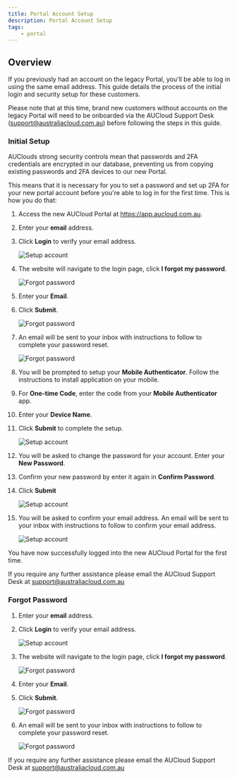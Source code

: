 ```yaml
---
title: Portal Account Setup
description: Portal Account Setup
tags:
    - portal
---
```


## Overview

If you previously had an account on the legacy Portal, you'll be able to log in using the same email address. This guide details the process of the initial login and security setup for these customers.

Please note that at this time, brand new customers without accounts on the legacy Portal will need to be onboarded via the AUCloud Support Desk (support@australiacloud.com.au) before following the steps in this guide.

### Initial Setup

AUClouds strong security controls mean that passwords and 2FA credentials are encrypted in our database, preventing us from copying existing passwords and 2FA devices to our new Portal.

This means that it is necessary for you to set a password and set up 2FA for your new portal account before you're able to log in for the first time.  This is how you do that: 

1. Access the new AUCloud Portal at https://app.aucloud.com.au.
1. Enter your **email** address.
1. Click **Login** to verify your email address.

    ![Setup account](./assets/setup-account-1.png)

1. The website will navigate to the login page, click **I forgot my password**.

    ![Forgot password](./assets/forgot-password-1.png)

1. Enter your **Email**.
1. Click **Submit**.

    ![Forgot password](./assets/forgot-password-2.png)

1. An email will be sent to your inbox with instructions to follow to complete your password reset.

    ![Forgot password](./assets/forgot-password-3.png)

1. You will be prompted to setup your **Mobile Authenticator**. Follow the instructions to install application on your mobile.
1. For **One-time Code**, enter the code from your **Mobile Authenticator** app.
1. Enter your **Device Name**.
1. Click **Submit** to complete the setup.

    ![Setup account](./assets/setup-account-3.png)

1. You will be asked to change the password for your account. Enter your **New Password**.
1. Confirm your new password by enter it again in **Confirm Password**.
1. Click **Submit**

    ![Setup account](./assets/setup-account-4.png)

1. You will be asked to confirm your email address. An email will be sent to your inbox with instructions to follow to confirm your email address.

    ![Setup account](./assets/setup-account-5.png)

You have now successfully logged into the new AUCloud Portal for the first time. 

If you require any further assistance please email the AUCloud Support Desk at support@australiacloud.com.au

### Forgot Password

1. Enter your **email** address.
1. Click **Login** to verify your email address.

    ![Setup account](./assets/setup-account-1.png)

1. The website will navigate to the login page, click **I forgot my password**.

    ![Forgot password](./assets/forgot-password-1.png)

1. Enter your **Email**.
1. Click **Submit**.

    ![Forgot password](./assets/forgot-password-2.png)

1. An email will be sent to your inbox with instructions to follow to complete your password reset.

    ![Forgot password](./assets/forgot-password-3.png)

If you require any further assistance please email the AUCloud Support Desk at support@australiacloud.com.au
